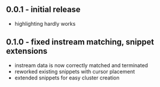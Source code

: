 ## 0.0.1 - initial release
* highlighting hardly works

## 0.1.0 - fixed instream matching, snippet extensions
* instream data is now correctly matched and terminated
* reworked existing snippets with cursor placement
* extended snippets for easy cluster creation
